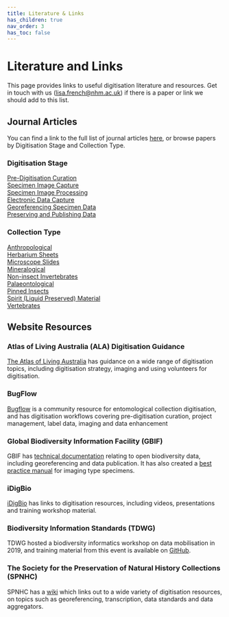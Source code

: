 ```yaml
---
title: Literature & Links
has_children: true
nav_order: 3
has_toc: false
---
```


# Literature and Links

This page provides links to useful digitisation literature and resources. Get in touch with us (lisa.french@nhm.ac.uk) if there is a paper or link we should add to this list.

## Journal Articles

You can find a link to the full list of journal articles [here](https://know.dissco.eu/handle/item/404), or browse papers by Digitisation Stage and Collection Type. 

### Digitisation Stage

[Pre-Digitisation Curation](https://know.dissco.eu/handle/item/404/simple-search?filterquery=Pre-Digitization+Curation+and+Staging&filtername=subject&filtertype=equals)\
[Specimen Image Capture](https://know.dissco.eu/handle/item/404/simple-search?filterquery=Specimen+Image+Capture&filtername=subject&filtertype=equals)\
[Specimen Image Processing](https://know.dissco.eu/handle/item/404/simple-search?filterquery=Specimen+Image+Processing&filtername=subject&filtertype=equals)\
[Electronic Data Capture](https://know.dissco.eu/handle/item/404/simple-search?filterquery=Electronic+Data+Capture&filtername=subject&filtertype=equals)\
[Georeferencing Specimen Data](https://know.dissco.eu/simple-search?query=georeferencing&sort_by=score&order=desc&rpp=10&etal=0&filtername=subject&filterquery=Georeferencing+Specimen+Data&filtertype=equals)\
[Preserving and Publishing Data](https://know.dissco.eu/handle/item/404/simple-search?filterquery=Preserving+and+Publishing+Data&filtername=subject&filtertype=equals)

### Collection Type

[Anthropological](https://know.dissco.eu/handle/item/403/simple-search?filterquery=Anthropological&filtername=subject&filtertype=equals)\
[Herbarium Sheets](https://know.dissco.eu/handle/item/404/simple-search?filterquery=Herbarium+Sheets&filtername=subject&filtertype=equals)\
[Microscope Slides](https://know.dissco.eu/handle/item/404/simple-search?filterquery=Microscope+Slides&filtername=subject&filtertype=equals)\
[Mineralogical](https://know.dissco.eu/handle/item/403/simple-search?filterquery=Mineralogical&filtername=subject&filtertype=equals)\
[Non-insect Invertebrates](https://know.dissco.eu/handle/item/403/simple-search?filterquery=Non-insect+Invertebrates&filtername=subject&filtertype=equals)\
[Palaeontological](https://know.dissco.eu/handle/item/404/simple-search?filterquery=Palaeontological&filtername=subject&filtertype=equals)\
[Pinned Insects](https://know.dissco.eu/handle/item/404/simple-search?filterquery=Pinned+Insects&filtername=subject&filtertype=equals)\
[Spirit (Liquid Preserved) Material](https://know.dissco.eu/handle/item/404/simple-search?filterquery=Spirit+%28liquid+preserved%29+material&filtername=subject&filtertype=equals)\
[Vertebrates](https://know.dissco.eu/handle/item/403/simple-search?filterquery=Vertebrates+%28dry+preserved%29&filtername=subject&filtertype=equals)

## Website Resources

### Atlas of Living Australia (ALA) Digitisation Guidance

[The Atlas of Living Australia](https://www.ala.org.au/who-we-are-3/digitisation-guidance/) has guidance on a wide range of digitisation topics, including digitisation strategy, imaging and using volunteers for digitisation.

### BugFlow
[Bugflow](https://entcollnet.github.io/BugFlow/) is a community resource for entomological collection digitisation, and has digitisation workflows covering pre-digitisation curation, project management, label data, imaging and data enhancement

### Global Biodiversity Information Facility (GBIF)
GBIF has [technical documentation](https://docs.gbif.org/documentation-guidelines/en/#current-documents) relating to open biodiversity data, including georeferencing and data publication. It has also created a [best practice manual](https://www.gbif.org/document/80576/digital-imaging-of-biological-type-specimens-a-manual-of-best-practice) for imaging type specimens.

### iDigBio
[iDigBio](https://www.idigbio.org/wiki/index.php/Digitization_Resources) has links to digitisation resources, including videos, presentations and training workshop material.

### Biodiversity Information Standards (TDWG)
TDWG hosted a biodiversity informatics workshop on data mobilisation in 2019, and training material from this event is available on [GitHub](https://github.com/tdwg/curriculum/blob/master/biodiversity-informatics-101/bi101_schedule_2019.md).

### The Society for the Preservation of Natural History Collections (SPNHC)
SPNHC has a [wiki](https://spnhc.biowikifarm.net/wiki/Digitization) which links out to a wide variety of digitisation resources, on topics such as georeferencing, transcription, data standards and data aggregators.

